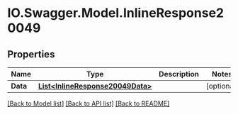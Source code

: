 # IO.Swagger.Model.InlineResponse20049
## Properties

Name | Type | Description | Notes
------------ | ------------- | ------------- | -------------
**Data** | [**List&lt;InlineResponse20049Data&gt;**](InlineResponse20049Data.md) |  | [optional] 

[[Back to Model list]](../README.md#documentation-for-models) [[Back to API list]](../README.md#documentation-for-api-endpoints) [[Back to README]](../README.md)

